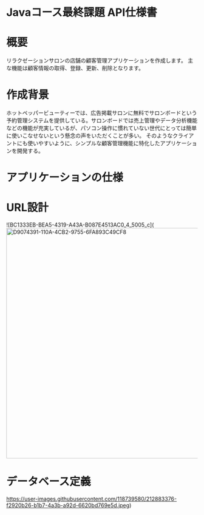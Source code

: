 # Javaコース最終課題 API仕様書

# 概要

リラクゼーションサロンの店舗の顧客管理アプリケーションを作成します。
主な機能は顧客情報の取得、登録、更新、削除となります。

# 作成背景

ホットペッパービューティーでは、広告掲載サロンに無料でサロンボードという予約管理システムを提供している。サロンボードでは売上管理やデータ分析機能などの機能が充実しているが、パソコン操作に慣れていない世代にとっては簡単に使いこなせないという懸念の声をいただくことが多い。
そのようなクライアントにも使いやすいように、シンプルな顧客管理機能に特化したアプリケーションを開発する。

# アプリケーションの仕様



# URL設計

![BC1333EB-BEA5-4319-A43A-B087E4513AC0_4_5005_c](<img width="607" alt="D9074391-110A-4CB2-9755-6FA893C49CF8" src="https://user-images.githubusercontent.com/118739580/212885936-83acf920-e18d-4fb0-ae3d-bd4e6ed63cef.png">

# データベース定義

https://user-images.githubusercontent.com/118739580/212883376-f2920b26-b1b7-4a3b-a92d-6620bd769e5d.jpeg)

